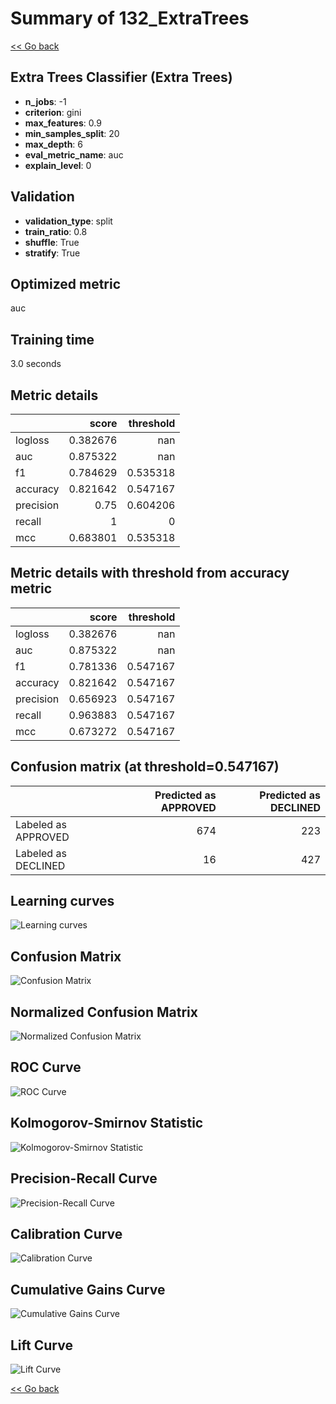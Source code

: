 # Summary of 132_ExtraTrees

[<< Go back](../README.md)


## Extra Trees Classifier (Extra Trees)
- **n_jobs**: -1
- **criterion**: gini
- **max_features**: 0.9
- **min_samples_split**: 20
- **max_depth**: 6
- **eval_metric_name**: auc
- **explain_level**: 0

## Validation
 - **validation_type**: split
 - **train_ratio**: 0.8
 - **shuffle**: True
 - **stratify**: True

## Optimized metric
auc

## Training time

3.0 seconds

## Metric details
|           |    score |   threshold |
|:----------|---------:|------------:|
| logloss   | 0.382676 |  nan        |
| auc       | 0.875322 |  nan        |
| f1        | 0.784629 |    0.535318 |
| accuracy  | 0.821642 |    0.547167 |
| precision | 0.75     |    0.604206 |
| recall    | 1        |    0        |
| mcc       | 0.683801 |    0.535318 |


## Metric details with threshold from accuracy metric
|           |    score |   threshold |
|:----------|---------:|------------:|
| logloss   | 0.382676 |  nan        |
| auc       | 0.875322 |  nan        |
| f1        | 0.781336 |    0.547167 |
| accuracy  | 0.821642 |    0.547167 |
| precision | 0.656923 |    0.547167 |
| recall    | 0.963883 |    0.547167 |
| mcc       | 0.673272 |    0.547167 |


## Confusion matrix (at threshold=0.547167)
|                     |   Predicted as APPROVED |   Predicted as DECLINED |
|:--------------------|------------------------:|------------------------:|
| Labeled as APPROVED |                     674 |                     223 |
| Labeled as DECLINED |                      16 |                     427 |

## Learning curves
![Learning curves](learning_curves.png)
## Confusion Matrix

![Confusion Matrix](confusion_matrix.png)


## Normalized Confusion Matrix

![Normalized Confusion Matrix](confusion_matrix_normalized.png)


## ROC Curve

![ROC Curve](roc_curve.png)


## Kolmogorov-Smirnov Statistic

![Kolmogorov-Smirnov Statistic](ks_statistic.png)


## Precision-Recall Curve

![Precision-Recall Curve](precision_recall_curve.png)


## Calibration Curve

![Calibration Curve](calibration_curve_curve.png)


## Cumulative Gains Curve

![Cumulative Gains Curve](cumulative_gains_curve.png)


## Lift Curve

![Lift Curve](lift_curve.png)



[<< Go back](../README.md)
